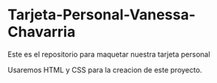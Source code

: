 # Tarjeta-Personal-Vanessa-Chavarria
Este es el repositorio para maquetar nuestra tarjeta personal 

Usaremos HTML y CSS para la creacion de este proyecto.